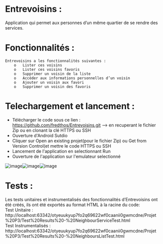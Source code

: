 # Entrevoisins :
Application qui permet aux personnes d’un même quartier de se rendre des services.

# Fonctionnalités :
	Entrevoisins a les fonctionnalités suivantes : 
        o	Lister ces voisins
        o	Lister ces voisins favoris
        o	Supprimer un voisin de la liste
        o	Accéder aux informations personnelles d’un voisin
        o	Ajouter un voisin aux favori
        o	Supprimer un voisin des favoris

# Telechargement et lancement :
- Télécharger le code sous ce lien : https://github.com/fredthos/Entrevoisins.git --> en recuperant le fichier Zip ou en clonant la clé HTTPS ou SSH
- Ouverture d'Android Sutdio 
- Cliquer sur Open an existing projet(pour le fichier Zip) ou Get from Version Control(et mettre le code HTTPS ou SSH
- Lancement de l'application en selectionnant Run
- Ouverture de l'application sur l'emulateur selectionné

![image](https://user-images.githubusercontent.com/80514217/117644573-e70da880-b189-11eb-8123-cca65a06462a.png)![image](https://user-images.githubusercontent.com/80514217/117644616-f2f96a80-b189-11eb-9c3c-0c6cccb0f6ee.png)![image](https://user-images.githubusercontent.com/80514217/117644641-fab90f00-b189-11eb-93c5-27a4524d6090.png)

# Tests :
Les tests unitaires et instrumentalisés des fonctionnalités d’Entrevoisins ont été créés, ils ont été exportés au format HTML à la racine du code:                          
Test Unitaire : http://localhost:63342/otyeuukyup7fo2q69622wf0caanii0gwmcdne/Projet%20P3/Test%20Results%20-%20NeighbourServiceTest.html                                     
Test Instrumentalisés : http://localhost:63342/otyeuukyup7fo2q69622wf0caanii0gwmcdne/Projet%20P3/Test%20Results%20-%20NeighboursListTest.html
